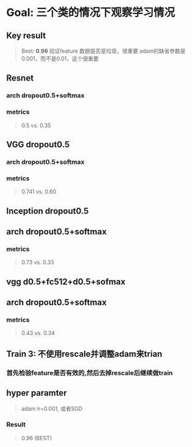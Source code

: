 # Goal: 三个类的情况下观察学习情况
## Key result
> Best:  **0.96**
> 验证feature 数据是否是垃圾，很重要
> adam的缺省参数是0.001，而不是0.01，这个很重要

## Resnet
### arch dropout0.5+softmax

### metrics
> 0.5 vs. 0.35

## VGG dropout0.5
### arch dropout0.5+softmax
###  metrics
> 0.741 vs. 0.60

## Inception dropout0.5
## arch dropout0.5+softmax
### metrics
> 0.73 vs. 0.33


## vgg d0.5+fc512+d0.5+sofmax
## arch dropout0.5+softmax
### metrics
> 0.43 vs. 0.34 


## Train 3: 不使用rescale并调整adam来trian
### 首先检验feature是否有效的,然后去掉rescale后继续做train

## hyper paramter
> adam lr=0.001, 或者SGD

### Result
> 0.96 (BEST)